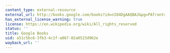 ```yaml
---
content_type: external-resource
external_url: http://books.google.com/books?id=nI84DgAAQBAJ&pg=PAfrontcover
has_external_license_warning: true
license: https://en.wikipedia.org/wiki/All_rights_reserved
status: ''
title: Google Books
uid: a51c5bc6-3fb3-4c1f-a067-02a0523d962e
wayback_url: ''
---
```

